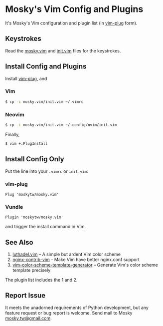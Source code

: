 # Mosky's Vim Config and Plugins

It's Mosky's Vim configuration and plugin list (in
[vim-plug](https://github.com/junegunn/vim-plug) form).


## Keystrokes

Read the
[mosky.vim](https://github.com/moskytw/mosky.vim/blob/nvim/plugin/mosky.vim) and
[init.vim](https://github.com/moskytw/mosky.vim/blob/nvim/init.vim) files for
the keystrokes.


## Install Config and Plugins

Install [vim-plug](https://github.com/junegunn/vim-plug), and

### Vim

```bash
$ cp -i mosky.vim/init.vim ~/.vimrc
```

### Neovim

```bash
$ cp -i mosky.vim/init.vim ~/.config/nvim/init.vim
```

Finally,

```bash
$ vim +:PlugInstall
```


## Install Config Only

Put the line into your `.vimrc` or `init.vim`:

### vim-plug

```vim
Plug 'moskytw/mosky.vim'
```

### Vundle

```vim
Plugin 'moskytw/mosky.vim'
```

and trigger the install command in Vim.


## See Also

1. [luthadel.vim](https://github.com/moskytw/luthadel.vim) – A simple but ardent
   Vim color scheme
2. [nginx-contrib-vim](https://github.com/moskytw/nginx-contrib-vim) – Make Vim
   have better nginx.conf support
3. [vim-color-scheme-template-generator](https://github.com/moskytw/vim-color-scheme-template-generator) – Generate Vim's color scheme template precisely

The plugin list includes the 1 and 2.


## Report Issue

It meets the unadorned requirements of Python development, but any feature
request or bug report is welcome. Send mail to Mosky mosky.tw@gmail.com.
